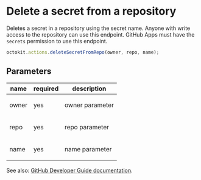 # Delete a secret from a repository

Deletes a secret in a repository using the secret name. Anyone with write access to the repository can use this endpoint. GitHub Apps must have the `secrets` permission to use this endpoint.

```js
octokit.actions.deleteSecretFromRepo(owner, repo, name);
```

## Parameters

<table>
  <thead>
    <tr>
      <th>name</th>
      <th>required</th>
      <th>description</th>
    </tr>
  </thead>
  <tbody>
    <tr><td>owner</td><td>yes</td><td>

owner parameter

</td></tr>
<tr><td>repo</td><td>yes</td><td>

repo parameter

</td></tr>
<tr><td>name</td><td>yes</td><td>

name parameter

</td></tr>
  </tbody>
</table>

See also: [GitHub Developer Guide documentation](endpoint.documentationUrl).
